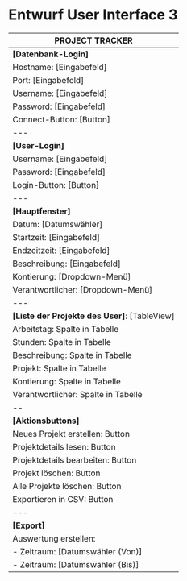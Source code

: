# Entwurf User Interface 3

| PROJECT TRACKER                                |
|------------------------------------------------|
| **[Datenbank-Login]**                          |
| Hostname: [Eingabefeld]                        |
| Port: [Eingabefeld]                            |
| Username: [Eingabefeld]                        |
| Password: [Eingabefeld]                        |
| Connect-Button: [Button]                       |
| ---                                            |
| **[User-Login]**                               |
| Username: [Eingabefeld]                        |
| Password: [Eingabefeld]                        |
| Login-Button: [Button]                         |
| ---                                            |
| **[Hauptfenster]**                             |
| Datum: [Datumswähler]                          |
| Startzeit: [Eingabefeld]                       |
| Endzeitzeit: [Eingabefeld]                     |
| Beschreibung: [Eingabefeld]                    |
| Kontierung: [Dropdown-Menü]                    |
| Verantwortlicher: [Dropdown-Menü]              |
| ---                                            |
| **[Liste der Projekte des User]**: [TableView] |
| Arbeitstag: Spalte in Tabelle                  |
| Stunden: Spalte in Tabelle                     |
| Beschreibung: Spalte in Tabelle                |
| Projekt: Spalte in Tabelle                     |
| Kontierung: Spalte in Tabelle                  |
| Verantwortlicher: Spalte in Tabelle            |
| --                                             |
| **[Aktionsbuttons]**                           |
| Neues Projekt erstellen: Button                |
| Projektdetails lesen: Button                   |
| Projektdetails bearbeiten: Button              |
| Projekt löschen: Button                        |
| Alle Projekte löschen: Button                  |
| Exportieren in CSV: Button                     |
| ---                                            |
| **[Export]**                                   |
| Auswertung erstellen:                          |
| - Zeitraum: [Datumswähler (Von)]               |
| - Zeitraum: [Datumswähler (Bis)]               |
